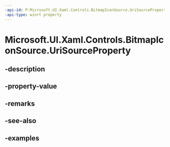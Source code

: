 ```yaml
---
-api-id: P:Microsoft.UI.Xaml.Controls.BitmapIconSource.UriSourceProperty
-api-type: winrt property
---
```


<!-- Property syntax.
public DependencyProperty UriSourceProperty { get; }
-->

# Microsoft.UI.Xaml.Controls.BitmapIconSource.UriSourceProperty

## -description

## -property-value

## -remarks

## -see-also

## -examples

